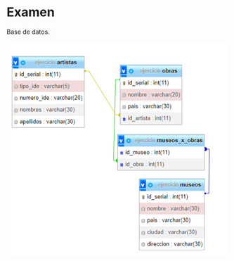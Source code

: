 # Examen

Base de datos.

![Aquí la descripción de la imagen por si no carga](https://raw.githubusercontent.com/Sebastian542/Examen/master/diagrama.png)
